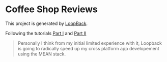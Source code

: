 # Coffee Shop Reviews

This project is generated by [LoopBack](http://loopback.io).

Following the tutorials [Part I](https://docs.strongloop.com/display/public/LB/Getting+started+with+LoopBack)
and [Part II](https://docs.strongloop.com/display/public/LB/Getting+started+part+II)

> Personally I think from my initial limited experience with it, Loopback is going to radically speed up my cross platform app developement using the MEAN stack.

